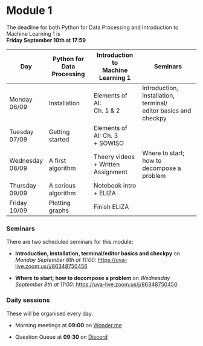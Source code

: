 
# Module 1

The deadline for both Python for Data Processing and Introduction to Machine Learning 1 is<br>**Friday September 10th at 17:59**

| Day                | Python for<br>Data Processing | Introduction to<br>Machine Learning 1    | Seminars                                                           |
|--------------------|-------------------------------|------------------------------------------|--------------------------------------------------------------------|
| Monday<br>06/09    | Installation                  | Elements of AI:<br>Ch. 1 & 2             | Introduction, installation, terminal/<br>editor basics and checkpy |
| Tuesday<br>07/09   | Getting started               | Elements of AI: Ch. 3<br>+ SOWISO        |                                                                    |
| Wednesday<br>08/09 | A first algorithm             | Theory videos<br>+ Written Assignment    | Where to start; how to<br>decompose a problem                      |
| Thursday<br>09/09  | A serious algorithm           | Notebook intro<br>+ ELIZA                |                                                                    |
| Friday<br>10/09    | Plotting graphs               | Finish ELIZA                             |                                                                    |

### Seminars

There are two scheduled seminars for this module:

* **Introduction, installation, terminal/editor basics and checkpy** on *Monday September 6th at 11:00*: <https://uva-live.zoom.us/j/86348750456>

* **Where to start; how to decompose a problem** on *Wednesday September 8th at 11:00*: <https://uva-live.zoom.us/j/86348750456>

### Daily sessions

These will be organised every day.

* Morning meetings at **09:00** on [Wonder.me](https://www.wonder.me/r?id=c6cdcb4d-7901-44dc-9b9f-fe90898c22a5)

* Question Queue at **09:30** on [Discord](https://discord.gg/y9BVSck5z5)

